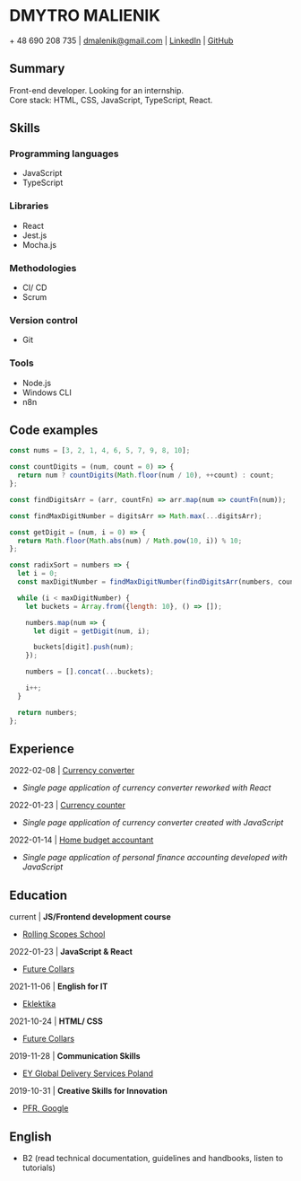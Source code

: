 # DMYTRO MALIENIK

\+ 48 690 208 735 | dmalenik@gmail.com | [LinkedIn](https://www.linkedin.com/in/dmitriy-m-137a735b/) | [GitHub](https://github.com/dmalenik)

## Summary

Front-end developer. Looking for an internship.  
Core stack: HTML, CSS, JavaScript, TypeScript, React.

## Skills

### Programming languages

- JavaScript
- TypeScript

### Libraries

- React
- Jest.js
- Mocha.js

### Methodologies

- CI/ CD
- Scrum

### Version control

- Git

### Tools

- Node.js
- Windows CLI
- n8n

## Code examples

``` JavaScript
const nums = [3, 2, 1, 4, 6, 5, 7, 9, 8, 10];

const countDigits = (num, count = 0) => {
  return num ? countDigits(Math.floor(num / 10), ++count) : count;
};

const findDigitsArr = (arr, countFn) => arr.map(num => countFn(num));

const findMaxDigitNumber = digitsArr => Math.max(...digitsArr);

const getDigit = (num, i = 0) => {
  return Math.floor(Math.abs(num) / Math.pow(10, i)) % 10; 
};

const radixSort = numbers => {
  let i = 0;
  const maxDigitNumber = findMaxDigitNumber(findDigitsArr(numbers, countDigits));

  while (i < maxDigitNumber) {
    let buckets = Array.from({length: 10}, () => []);

    numbers.map(num => {
      let digit = getDigit(num, i);

      buckets[digit].push(num);
    });

    numbers = [].concat(...buckets);

    i++;
  }

  return numbers;
};
```

## Experience

2022-02-08 | [Currency converter](https://github.com/dmalenik/currencyconverter)

- *Single page application of currency converter reworked with React*

2022-01-23 | [Currency counter](https://github.com/dmalenik/project-4-220116.github.io)

- *Single page application of currency converter created with JavaScript*

2022-01-14 | [Home budget accountant](https://github.com/dmalenik/project-3-211210.github.io)

- *Single page application of personal finance accounting developed with JavaScript*

## Education

current | **JS/Frontend development course**

- [Rolling Scopes School](https://wearecommunity.io/events/rs-js-en-2022q3)

2022-01-23 | **JavaScript & React**

- [Future Collars](https://futurecollars.com/kursy/pakiet-frontend-developer/)

2021-11-06 | **English for IT**

- [Eklektika](https://eklektika.pl/en/learning-platform/english-for-it/)

2021-10-24 | **HTML/ CSS**

- [Future Collars](https://futurecollars.com/kursy/pakiet-frontend-developer/)

2019-11-28 | **Communication Skills**

- [EY Global Delivery Services Poland](https://www.ey.com/en_pl/careers/global-delivery-services)

2019-10-31 | **Creative Skills for Innovation**

- [PFR, Google](https://startup.pfr.pl/en/news/pfr-innovation-designers-register-free-design-thinking-workshop/)

## English

- B2 (read technical documentation, guidelines and handbooks, listen to tutorials)
